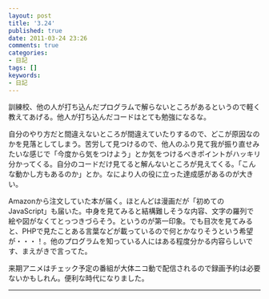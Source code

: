 ```yaml
---
layout: post
title: '3.24'
published: true
date: 2011-03-24 23:26
comments: true
categories:
- 日記
tags: []
keywords:
- 日記
---
```

訓練校、他の人が打ち込んだプログラムで解らないところがあるというので軽く教えてあげる。他人が打ち込んだコードはとても勉強になるな。

自分のやり方だと間違えないところが間違えていたりするので、どこが原因なのかを見落としてしまう。苦労して見つけるので、他人のふり見て我が振り直せみたいな感じで「今度から気をつけよう」とか気をつけるべきポイントがハッキリ分かってくる。自分のコードだけ見てると解んないところが見えてくる。「こんな動かし方もあるのか」とか。なにより人の役に立った達成感があるのが大きい。

Amazonから注文していた本が届く。ほとんどは漫画だが「初めてのJavaScript」も届いた。中身を見てみると結構難しそうな内容、文字の羅列で絵や図がなくてとっつきづらそう。というのが第一印象。でも目次を見てみると、PHPで見たことある言葉などが載っているので何とかなりそうという希望が・・・！。他のプログラムを知っている人にはある程度分かる内容らしいです、まえがきで言ってた。

来期アニメはチェック予定の番組が大体ニコ動で配信されるので録画予約は必要ないかもしれん。便利な時代になりました。

---

